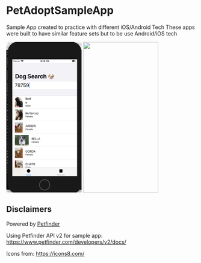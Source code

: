 # PetAdoptSampleApp
Sample App created to practice with different iOS/Android Tech
These apps were built to have similar feature sets but to be use Android/iOS tech

<img src="https://github.com/laurenyew/PetAdoptSampleApp/blob/develop/ios/Screenshots/Dog_Search_iOS_Demo_Screenshot.png" data-canonical-src="https://github.com/laurenyew/PetfinderSampleApp/blob/develop/ios/Screenshots/Dog_Search_iOS_Demo_Screenshot.png" width="200" height="400" /> <img src="https://github.com/laurenyew/PetfinderSampleApp/blob/master/android/Screenshots/Animal_Search_Android_Demo_Screenshot.png" data-canonical-src="https://github.com/laurenyew/PetfinderSampleApp/blob/master/android/Screenshots/Animal_Search_Android_Demo_Screenshot.png" width="200" height="400" />

## Disclaimers

Powered by [Petfinder](www.petfinder.com)

Using Petfinder API v2 for sample app:
https://www.petfinder.com/developers/v2/docs/

Icons from: https://icons8.com/
